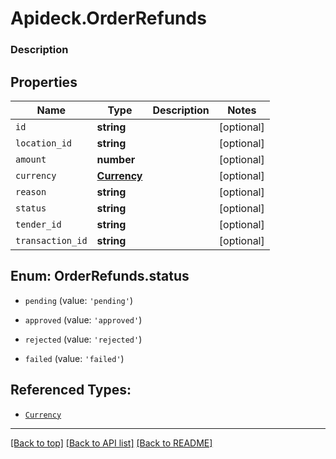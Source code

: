 # Apideck.OrderRefunds

### Description

## Properties
Name | Type | Description | Notes
------------ | ------------- | ------------- | -------------
`id` | **string** |  | [optional] 
`location_id` | **string** |  | [optional] 
`amount` | **number** |  | [optional] 
`currency` | [**Currency**](Currency.md) |  | [optional] 
`reason` | **string** |  | [optional] 
`status` | **string** |  | [optional] 
`tender_id` | **string** |  | [optional] 
`transaction_id` | **string** |  | [optional] 





<a name="OrderRefundsStatus"></a>
## Enum: OrderRefunds.status


* `pending` (value: `'pending'`)

* `approved` (value: `'approved'`)

* `rejected` (value: `'rejected'`)

* `failed` (value: `'failed'`)




## Referenced Types:



* [`Currency`](Currency.md)





---

[[Back to top]](#) [[Back to API list]](../../../../README.md#documentation-for-api-endpoints) [[Back to README]](../../../../README.md)


